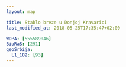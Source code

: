 ```yaml
---
layout: map

title: Stablo breze u Donjoj Kravarici
last_modified_at: 2018-05-25T17:35:47+02:00

WDPA: [555589046]
BioRaS: [291]
geoSrbija:
  L1_182: [93]
---
```

